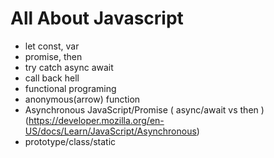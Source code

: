 # All About Javascript
 - let const, var
 - promise, then
 - try catch async await 
 - call back hell
 - functional programing
 - anonymous(arrow) function
 - Asynchronous JavaScript/Promise ( async/await vs then ) (https://developer.mozilla.org/en-US/docs/Learn/JavaScript/Asynchronous)
 - prototype/class/static